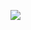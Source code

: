 <!--
id: 51918194439
link: http://jreed91.tumblr.com/post/51918194439/at-busch-stadium
slug: at-busch-stadium
date: Sat Jun 01 2013 17:49:28 GMT-0500 (CDT)
publish: 2013-06-01
tags: 
title: at Busch Stadium
-->


![](http://24.media.tumblr.com/7d8ba02c6f5ac0b7531a16d05ee25fbd/tumblr_mnqkqgejWk1qi8pkco1_1280.jpg)

